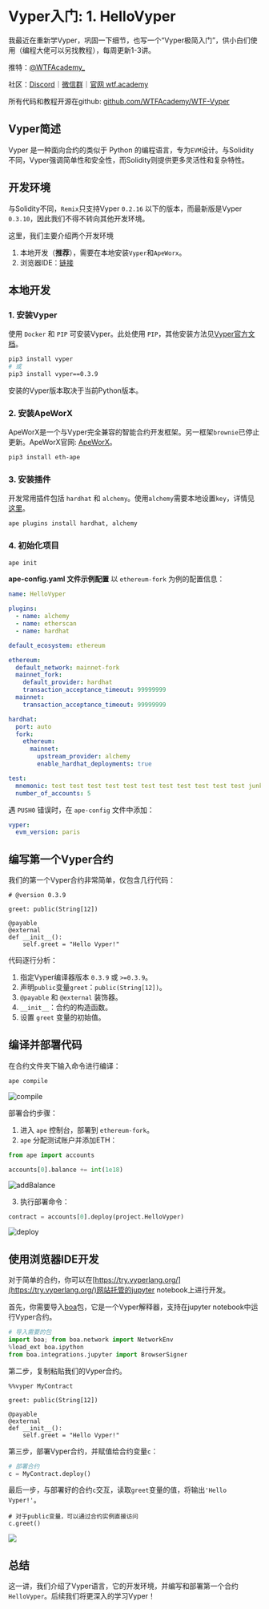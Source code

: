 # Vyper入门: 1. HelloVyper

我最近在重新学Vyper，巩固一下细节，也写一个“Vyper极简入门”，供小白们使用（编程大佬可以另找教程），每周更新1-3讲。

推特：[@WTFAcademy_](https://twitter.com/WTFAcademy_)

社区：[Discord](https://discord.gg/5akcruXrsk)｜[微信群](https://docs.google.com/forms/d/e/1FAIpQLSe4KGT8Sh6sJ7hedQRuIYirOoZK_85miz3dw7vA1-YjodgJ-A/viewform?usp=sf_link)｜[官网 wtf.academy](https://wtf.academy)

所有代码和教程开源在github: [github.com/WTFAcademy/WTF-Vyper](https://github.com/WTFAcademy/WTF-Vyper)

## Vyper简述

Vyper 是一种面向合约的类似于 Python 的编程语言，专为`EVM`设计。与Solidity不同，Vyper强调简单性和安全性，而Solidity则提供更多灵活性和复杂特性。

## 开发环境
与Solidity不同，`Remix`只支持Vyper `0.2.16` 以下的版本，而最新版是Vyper `0.3.10`，因此我们不得不转向其他开发环境。

这里，我们主要介绍两个开发环境

1. 本地开发（**推荐**），需要在本地安装`Vyper`和`ApeWorx`。
2. 浏览器IDE：[链接](https://try.vyperlang.org/)

## 本地开发
### 1. 安装Vyper
使用 `Docker` 和 `PIP` 可安装Vyper。此处使用 `PIP`，其他安装方法见[Vyper官方文档](https://docs.vyperlang.org/en/latest/installing-vyper.html)。

```bash
pip3 install vyper
# 或
pip3 install vyper==0.3.9
```
安装的Vyper版本取决于当前Python版本。

### 2. 安装ApeWorX
ApeWorX是一个与Vyper完全兼容的智能合约开发框架。另一框架`brownie`已停止更新。ApeWorX官网: [ApeWorX](https://apeworx.io)。

```bash
pip3 install eth-ape
```

### 3. 安装插件

开发常用插件包括 `hardhat` 和 `alchemy`。使用`alchemy`需要本地设置`key`，详情见[这里](https://academy.apeworx.io/articles/account-tutorial)。

```bash
ape plugins install hardhat, alchemy
```

### 4. 初始化项目

```bash
ape init
```

**ape-config.yaml 文件示例配置**
以 `ethereum-fork` 为例的配置信息：

```yaml
name: HelloVyper

plugins:
  - name: alchemy
  - name: etherscan
  - name: hardhat

default_ecosystem: ethereum

ethereum:
  default_network: mainnet-fork
  mainnet_fork:
    default_provider: hardhat
    transaction_acceptance_timeout: 99999999
  mainnet:
    transaction_acceptance_timeout: 99999999

hardhat:
  port: auto
  fork:
    ethereum:
      mainnet:
        upstream_provider: alchemy
        enable_hardhat_deployments: true

test:
  mnemonic: test test test test test test test test test test test junk
  number_of_accounts: 5
```

遇 `PUSH0` 错误时，在 `ape-config` 文件中添加：

```yaml
vyper:
  evm_version: paris
```

## 编写第一个Vyper合约

我们的第一个Vyper合约非常简单，仅包含几行代码：

```vyper
# @version 0.3.9

greet: public(String[12])

@payable
@external
def __init__():
	self.greet = "Hello Vyper!"
```

代码逐行分析：
1. 指定Vyper编译器版本 `0.3.9` 或 `>=0.3.9`。
2. 声明`public`变量`greet`：`public(String[12])`。
3. `@payable` 和 `@external` 装饰器。
4. `__init__`：合约的构造函数。
5. 设置 `greet` 变量的初始值。

## 编译并部署代码
在合约文件夹下输入命令进行编译：

```bash
ape compile
```
![compile](./img/1-1.png)

部署合约步骤：
1. 进入 `ape` 控制台，部署到 `ethereum-fork`。
2. `ape` 分配测试账户并添加ETH：

```python
from ape import accounts

accounts[0].balance += int(1e18)
```
![addBalance](./img/1-2.png)

3. 执行部署命令：

```python
contract = accounts[0].deploy(project.HelloVyper)
```
![deploy](./img/1-3.png)

## 使用浏览器IDE开发

对于简单的合约，你可以在[https://try.vyperlang.org/](https://try.vyperlang.org/)网站托管的jupyter notebook上进行开发。

首先，你需要导入[boa](https://github.com/vyperlang/titanoboa)包，它是一个Vyper解释器，支持在jupyter notebook中运行Vyper合约。

```python
# 导入需要的包
import boa; from boa.network import NetworkEnv
%load_ext boa.ipython
from boa.integrations.jupyter import BrowserSigner
```

第二步，复制粘贴我们的Vyper合约。

```vyper
%%vyper MyContract

greet: public(String[12])

@payable
@external
def __init__():
	self.greet = "Hello Vyper!"
```

第三步，部署Vyper合约，并赋值给合约变量`c`：

```python
# 部署合约
c = MyContract.deploy()
```

最后一步，与部署好的合约`c`交互，读取`greet`变量的值，将输出`'Hello Vyper!'`。

```vyper
# 对于public变量，可以通过合约实例直接访问
c.greet()
```

![](./img/1-4.png)

## 总结

这一讲，我们介绍了Vyper语言，它的开发环境，并编写和部署第一个合约 `HelloVyper`。后续我们将更深入的学习Vyper！
